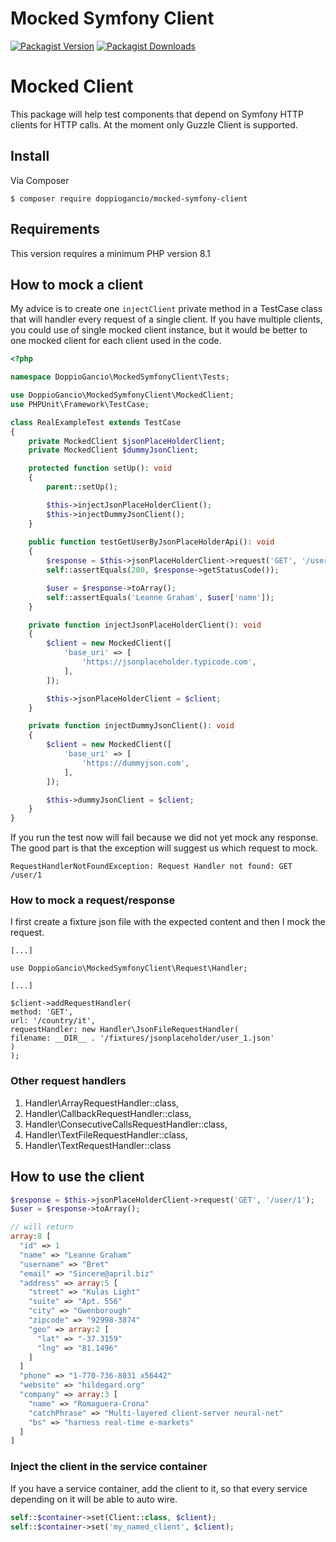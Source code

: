 # Mocked Symfony Client

[![Packagist Version](https://img.shields.io/packagist/v/doppiogancio/mocked-symfony-client)](https://packagist.org/packages/doppiogancio/mocked-symfony-client)
[![Packagist Downloads](https://img.shields.io/packagist/dm/doppiogancio/mocked-symfony-client)](https://packagist.org/packages/doppiogancio/mocked-symfony-client)

# Mocked Client

This package will help test components that depend on Symfony HTTP clients for HTTP calls. At the moment only Guzzle
Client is supported.

## Install

Via Composer

```shell
$ composer require doppiogancio/mocked-symfony-client
```

## Requirements

This version requires a minimum PHP version 8.1

## How to mock a client

My advice is to create one `injectClient` private method in a TestCase class that will handler every request
of a single client. If you have multiple clients, you could use of single mocked client instance, but it would be better
to one mocked client for each client used in the code.

```php
<?php

namespace DoppioGancio\MockedSymfonyClient\Tests;

use DoppioGancio\MockedSymfonyClient\MockedClient;
use PHPUnit\Framework\TestCase;

class RealExampleTest extends TestCase
{
    private MockedClient $jsonPlaceHolderClient;
    private MockedClient $dummyJsonClient;

    protected function setUp(): void
    {
        parent::setUp();

        $this->injectJsonPlaceHolderClient();
        $this->injectDummyJsonClient();
    }
    
    public function testGetUserByJsonPlaceHolderApi(): void
    {
        $response = $this->jsonPlaceHolderClient->request('GET', '/user/1');
        self::assertEquals(200, $response->getStatusCode());

        $user = $response->toArray();
        self::assertEquals('Leanne Graham', $user['name']);
    }

    private function injectJsonPlaceHolderClient(): void
    {
        $client = new MockedClient([
            'base_uri' => [
                'https://jsonplaceholder.typicode.com',
            ],
        ]);

        $this->jsonPlaceHolderClient = $client;
    }

    private function injectDummyJsonClient(): void
    {
        $client = new MockedClient([
            'base_uri' => [
                'https://dummyjson.com',
            ],
        ]);

        $this->dummyJsonClient = $client;
    }
}
```

If you run the test now will fail because we did not yet mock any response. The good part is that
the exception will suggest us which request to mock.

```
RequestHandlerNotFoundException: Request Handler not found: GET /user/1
```

### How to mock a request/response

I first create a fixture json file with the expected content and then I mock the request.

```angular2html
[...]

use DoppioGancio\MockedSymfonyClient\Request\Handler;

[...]

$client->addRequestHandler(
method: 'GET',
url: '/country/it',
requestHandler: new Handler\JsonFileRequestHandler(
filename: __DIR__ . '/fixtures/jsonplaceholder/user_1.json'
)
);
```

### Other request handlers

1. Handler\ArrayRequestHandler::class,
2. Handler\CallbackRequestHandler::class,
3. Handler\ConsecutiveCallsRequestHandler::class,
4. Handler\TextFileRequestHandler::class,
5. Handler\TextRequestHandler::class

## How to use the client

```php
$response = $this->jsonPlaceHolderClient->request('GET', '/user/1');
$user = $response->toArray();

// will return
array:8 [
  "id" => 1
  "name" => "Leanne Graham"
  "username" => "Bret"
  "email" => "Sincere@april.biz"
  "address" => array:5 [
    "street" => "Kulas Light"
    "suite" => "Apt. 556"
    "city" => "Gwenborough"
    "zipcode" => "92998-3874"
    "geo" => array:2 [
      "lat" => "-37.3159"
      "lng" => "81.1496"
    ]
  ]
  "phone" => "1-770-736-8031 x56442"
  "website" => "hildegard.org"
  "company" => array:3 [
    "name" => "Romaguera-Crona"
    "catchPhrase" => "Multi-layered client-server neural-net"
    "bs" => "harness real-time e-markets"
  ]
]
```

### Inject the client in the service container

If you have a service container, add the client to it, so that every service depending on it will be able to auto wire.

```php
self::$container->set(Client::class, $client);
self::$container->set('my_named_client', $client);
```
